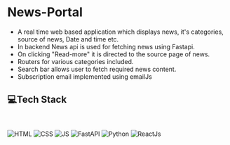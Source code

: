﻿# News-Portal

- A real time web based application which displays news, it's categories, source of news, Date and time etc.
- In backend News api is used for fetching news using Fastapi.
- On clicking "Read-more" it is directed to the source page of news.
- Routers for various categories included.
- Search bar allows user to fetch required news content.
- Subscription email implemented using emailJs

## 💻Tech Stack
<br>

![HTML](https://img.shields.io/badge/html5%20-%23E34F26.svg?&style=for-the-badge&logo=html5&logoColor=white)
![CSS](https://img.shields.io/badge/css3%20-%231572B6.svg?&style=for-the-badge&logo=css3&logoColor=white)
![JS](https://img.shields.io/badge/javascript%20-%23323330.svg?&style=for-the-badge&logo=javascript&logoColor=%23F7DF1E)
![FastAPI](https://img.shields.io/badge/FastAPI-005571?style=for-the-badge&logo=fastapi)
![Python](https://img.shields.io/badge/python-3670A0?style=for-the-badge&logo=python&logoColor=ffdd54)
![ReactJs](https://img.shields.io/badge/-ReactJs-61DAFB?logo=react&logoColor=white&style=for-the-badge)

<br>

<!-- ## Screenshots -->

<!-- ![20221010_144726](https://user-images.githubusercontent.com/89679695/194834531-148e0f7e-e38a-4c12-b2d3-cb6c0da9c463.png) -->

